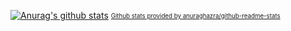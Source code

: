 [![Anurag's github stats](https://github-readme-stats.vercel.app/api?username=Mertzenich)]()
<sub><sup>[Github stats provided by anuraghazra/github-readme-stats](https://github.com/anuraghazra/github-readme-stats)</sup></sub>